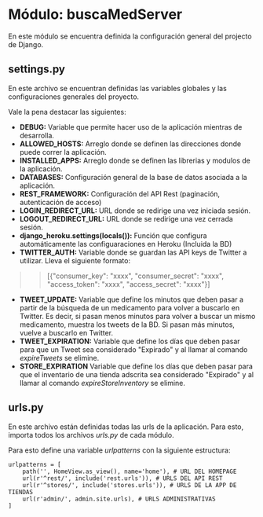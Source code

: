 # Módulo: buscaMedServer

En este módulo se encuentra definida la configuración general del projecto de Django.

## settings.py

En este archivo se encuentran definidas las variables globales y las configuraciones generales del proyecto.

Vale la pena destacar las siguientes:

* **DEBUG:** Variable que permite hacer uso de la aplicación mientras de desarrolla.
* **ALLOWED_HOSTS:** Arreglo donde se definen las direcciones donde puede correr la aplicación.
* **INSTALLED_APPS:** Arreglo donde se definen las librerias y modulos de la aplicación.
* **DATABASES:** Configuración general de la base de datos asociada a la aplicación.
* **REST_FRAMEWORK:** Configuración del API Rest (paginación, autenticación de acceso)
* **LOGIN_REDIRECT_URL:** URL donde se redirige una vez iniciada sesión.
* **LOGOUT_REDIRECT_URL:** URL donde se redirige una vez cerrada sesión.
* **django_heroku.settings(locals()):** Función que configura automáticamente las configuaraciones en Heroku (Incluida la BD)
* **TWITTER_AUTH:** Variable donde se guardan las API keys de Twitter a utilizar. Lleva el siguiente formato:
>>[{"consumer_key": "xxxx", "consumer_secret": "xxxx", "access_token": "xxxx", "access_secret": "xxxx"}]

* **TWEET_UPDATE:** Variable que define los minutos que deben pasar a partir de la búsqueda de un medicamento para volver a buscarlo en Twitter. Es decir, si pasan menos minutos para volver a buscar un mismo medicamento, muestra los tweets de la BD. Si pasan más minutos, vuelve a buscarlo en Twitter.
* **TWEET_EXPIRATION:** Variable que define los días que deben pasar para que un Tweet sea considerado "Expirado" y al llamar al comando *expireTweets* se elimine.
* **STORE_EXPIRATION** Variable que define los días que deben pasar para que el inventario de una tienda adscrita sea considerado "Expirado" y al llamar al comando *expireStoreInventory* se elimine.

## urls.py

En este archivo están definidas todas las urls de la aplicación. Para esto, importa todos los archivos *urls.py* de cada módulo.

Para esto define una variable *urlpatterns* con la siguiente estructura:

    urlpatterns = [
    	path('', HomeView.as_view(), name='home'), # URL DEL HOMEPAGE
    	url(r'^rest/', include('rest.urls')), # URLS DEL API REST
    	url(r'^stores/', include('stores.urls')), # URLS DE LA APP DE TIENDAS
    	url(r'admin/', admin.site.urls), # URLS ADMINISTRATIVAS
	]